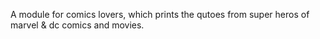 A module for comics lovers, which prints the qutoes from super heros of marvel & dc comics and movies.
